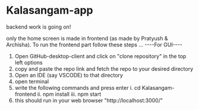 # Kalasangam-app

backend work is going on!

only the home screen is made in frontend (as made by Pratyush & Archisha).
To run the frontend part follow these steps ...
----For GUI----
1. Open GitHub-desktop-client and click on "clone repository" in the top left options
2. copy and paste the repo link and fetch the repo to your desired directory
3. Open an IDE (say VSCODE) to that directory
4. open terminal
5. write the following commands and press enter
     i.      cd Kalasangam-frontend
     ii.     npm install
     iii.    npm start
6. this should run in your web browser "http://localhost:3000/"
